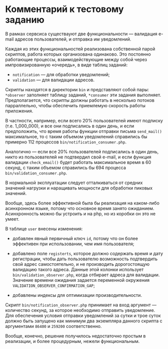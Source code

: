# Комментарий к тестовому заданию

В рамках сервсиса существауют две функциональности — валидация e-mail адресов 
пользователей, и отправка им уведомлений.

Каждая из этих функциональностей реализована собственной парой скриптов, работа
которых организована одинаково. Это постоянно работающие процессы, взаимодействующие
между собой через импровизированную «очередь», в виде таблиц заданий:
- `notification` — для обработки уведомлений;
- `validation` — для валидации адресов.

Скрипты находятся в директории `bin` и представляют собой пары: `*observer` 
заполняет таблицу заданий, `*consumer` эти задания выполняет. Предполагается,
что скрипты должны работать в несколько потоков парраллельно, чтобы обеспечить
приемлемую скорость работы приложения.

В частности, например, если всего 20% пользователей имеют подписку (т.е. 1_000_000), и все они
подписались в один день, и если предположить, что время работы функции отправки
письма `send_mail()` максимальное, то с таким объемом уведомлений справились бы
примерно 112 процессов `bin/notification_consumer.php`.

Аналогично — если все 20% пользователей подписались в один день, никто из пользователей
не подтвердил свой e-mail, и если функция валидации `check_email()` будет работать
максимальное время в 60 секунд, с таким объемом справились бы 694 процесса 
`bin/validation_consumer.php`.

В нормальной эксплуатации следует отталкиваться от средних значений нагрузки
и наращивать мощности для обработки пиковых значений.

Вообще, здесь более эффективной была бы реализация на каком-либо асинхронном 
языке, потому что основное время занято ожиданием. Асинхронность можно бы
устроить и на php, но из коробки он это не умеет.

В таблице `user` внесены изменения:

- добавлен явный первичный ключ `id`, потому что он более эффективен при
  использовании, чем имя пользователя;

- добавлено поле `registerts`, которое должно содержать время и дату регистрации,
  чтобы дать пользователю возможность подтвердить свой адрес самостоятельно,
  и не производить дорогостоящую валидацию такого адреса. Данные этой колонки
  использует `bin/validation_observer.php`, когда отбирает адреса для валидации. 
  Значение времени ожидания задается переменной окружения `VALIDATION_OBSERVER_CONFIRMATION_GAP`;

- добавлены индексы для оптимизации производительности.

Скрипт `bin/notification_observer.php` принимает на вход аргумент — количество
секунд, за которое необходимо отправить уведомление. Для обеспечения условия 
отправки уведомлений за сутки и трое суток должно быть запущено как минимум два
экземпляра данного скрипта с аргументами `86400` и `259200` соответственно.

Вообще, конечно, решение получилось недостаточно простым в реализации, и более процедурным,
нежели функциональным.

